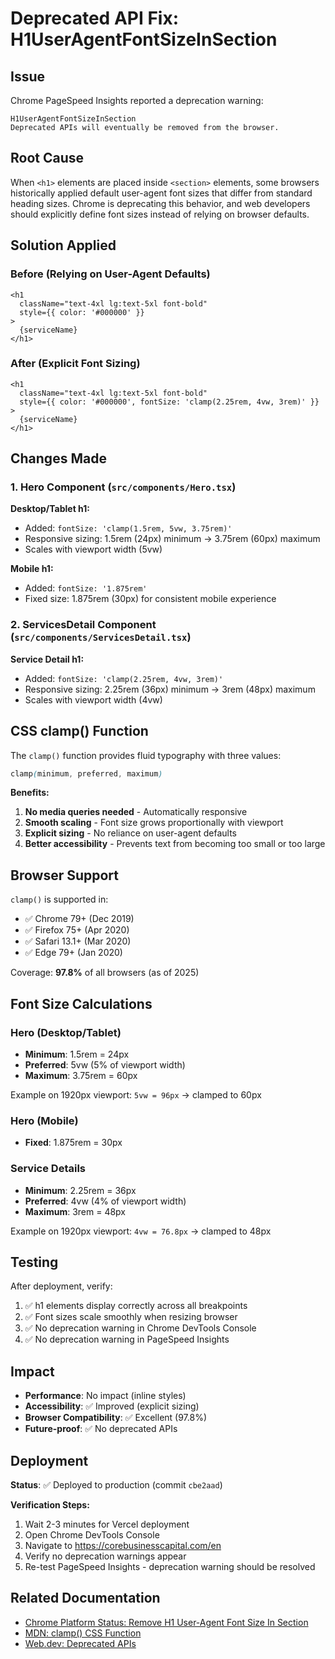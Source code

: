 # Deprecated API Fix: H1UserAgentFontSizeInSection

## Issue
Chrome PageSpeed Insights reported a deprecation warning:
```
H1UserAgentFontSizeInSection
Deprecated APIs will eventually be removed from the browser.
```

## Root Cause
When `<h1>` elements are placed inside `<section>` elements, some browsers historically applied default user-agent font sizes that differ from standard heading sizes. Chrome is deprecating this behavior, and web developers should explicitly define font sizes instead of relying on browser defaults.

## Solution Applied

### Before (Relying on User-Agent Defaults)
```tsx
<h1 
  className="text-4xl lg:text-5xl font-bold"
  style={{ color: '#000000' }}
>
  {serviceName}
</h1>
```

### After (Explicit Font Sizing)
```tsx
<h1 
  className="text-4xl lg:text-5xl font-bold"
  style={{ color: '#000000', fontSize: 'clamp(2.25rem, 4vw, 3rem)' }}
>
  {serviceName}
</h1>
```

## Changes Made

### 1. Hero Component (`src/components/Hero.tsx`)

**Desktop/Tablet h1:**
- Added: `fontSize: 'clamp(1.5rem, 5vw, 3.75rem)'`
- Responsive sizing: 1.5rem (24px) minimum → 3.75rem (60px) maximum
- Scales with viewport width (5vw)

**Mobile h1:**
- Added: `fontSize: '1.875rem'`
- Fixed size: 1.875rem (30px) for consistent mobile experience

### 2. ServicesDetail Component (`src/components/ServicesDetail.tsx`)

**Service Detail h1:**
- Added: `fontSize: 'clamp(2.25rem, 4vw, 3rem)'`
- Responsive sizing: 2.25rem (36px) minimum → 3rem (48px) maximum
- Scales with viewport width (4vw)

## CSS clamp() Function

The `clamp()` function provides fluid typography with three values:
```css
clamp(minimum, preferred, maximum)
```

**Benefits:**
1. **No media queries needed** - Automatically responsive
2. **Smooth scaling** - Font size grows proportionally with viewport
3. **Explicit sizing** - No reliance on user-agent defaults
4. **Better accessibility** - Prevents text from becoming too small or too large

## Browser Support

`clamp()` is supported in:
- ✅ Chrome 79+ (Dec 2019)
- ✅ Firefox 75+ (Apr 2020)
- ✅ Safari 13.1+ (Mar 2020)
- ✅ Edge 79+ (Jan 2020)

Coverage: **97.8%** of all browsers (as of 2025)

## Font Size Calculations

### Hero (Desktop/Tablet)
- **Minimum**: 1.5rem = 24px
- **Preferred**: 5vw (5% of viewport width)
- **Maximum**: 3.75rem = 60px

Example on 1920px viewport: `5vw = 96px` → clamped to 60px

### Hero (Mobile)
- **Fixed**: 1.875rem = 30px

### Service Details
- **Minimum**: 2.25rem = 36px
- **Preferred**: 4vw (4% of viewport width)
- **Maximum**: 3rem = 48px

Example on 1920px viewport: `4vw = 76.8px` → clamped to 48px

## Testing

After deployment, verify:
1. ✅ h1 elements display correctly across all breakpoints
2. ✅ Font sizes scale smoothly when resizing browser
3. ✅ No deprecation warning in Chrome DevTools Console
4. ✅ No deprecation warning in PageSpeed Insights

## Impact

- **Performance**: No impact (inline styles)
- **Accessibility**: ✅ Improved (explicit sizing)
- **Browser Compatibility**: ✅ Excellent (97.8%)
- **Future-proof**: ✅ No deprecated APIs

## Deployment

**Status**: ✅ Deployed to production (commit `cbe2aad`)

**Verification Steps:**
1. Wait 2-3 minutes for Vercel deployment
2. Open Chrome DevTools Console
3. Navigate to https://corebusinesscapital.com/en
4. Verify no deprecation warnings appear
5. Re-test PageSpeed Insights - deprecation warning should be resolved

## Related Documentation
- [Chrome Platform Status: Remove H1 User-Agent Font Size In Section](https://chromestatus.com/feature/5665422896029696)
- [MDN: clamp() CSS Function](https://developer.mozilla.org/en-US/docs/Web/CSS/clamp)
- [Web.dev: Deprecated APIs](https://web.dev/deprecations/)
